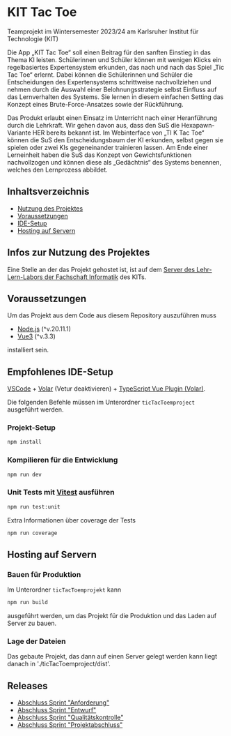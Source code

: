 # KIT Tac Toe

Teamprojekt im Wintersemester 2023/24
am Karlsruher Institut für Technologie (KIT)

Die App „KIT Tac Toe“ soll einen Beitrag für den sanften Einstieg in das Thema KI
leisten. Schülerinnen und Schüler können mit wenigen Klicks ein regelbasiertes Expertensystem
erkunden, das nach und nach das Spiel „Tic Tac Toe“ erlernt. Dabei können
die Schülerinnen und Schüler die Entscheidungen des Expertensystems schrittweise nachvollziehen
und nehmen durch die Auswahl einer Belohnungsstrategie selbst Einfluss auf
das Lernverhalten des Systems. Sie lernen in diesem einfachen Setting das Konzept eines
Brute-Force-Ansatzes sowie der Rückführung.

Das Produkt erlaubt einen Einsatz im Unterricht nach einer Heranführung
durch die Lehrkraft. Wir gehen davon aus, dass den SuS die Hexapawn-Variante
HER bereits bekannt ist. Im Webinterface von „TI K Tac Toe“ können die SuS den Entscheidungsbaum
der KI erkunden, selbst gegen sie spielen oder zwei KIs gegeneinander
trainieren lassen. Am Ende einer Lerneinheit haben die SuS das Konzept von Gewichtsfunktionen
nachvollzogen und können diese als „Gedächtnis“ des Systems benennen, welches
den Lernprozess abbildet.

## Inhaltsverzeichnis

* [Nutzung des Projektes](#infos-zur-nutzung-des-projektes)
* [Voraussetzungen](#voraussetzungen)
* [IDE-Setup](#empfohlenes-ide-setup)
* [Hosting auf Servern](#hosting-auf-servern)

## Infos zur Nutzung des Projektes

Eine Stelle an der das Projekt gehostet ist, ist auf dem [Server des Lehr-Lern-Labors der Fachschaft Informatik](https://files.lehr-lern-labor.info/tictactoe) des KITs.

## Voraussetzungen

Um das Projekt aus dem Code aus diesem Repository auszuführen muss

* [Node.js](https://nodejs.org/en/download) (^v.20.11.1)
* [Vue3](https://vuejs.org/guide/quick-start.html) (^v.3.3)

installiert sein.

## Empfohlenes IDE-Setup

[VSCode](https://code.visualstudio.com/) + [Volar](https://marketplace.visualstudio.com/items?itemName=Vue.volar) (Vetur deaktivieren) + [TypeScript Vue Plugin (Volar)](https://marketplace.visualstudio.com/items?itemName=Vue.vscode-typescript-vue-plugin).

Die folgenden Befehle müssen im Unterordner `ticTacToemproject` ausgeführt werden.

### Projekt-Setup

```sh
npm install
```

### Kompilieren für die Entwicklung

```sh
npm run dev
```

### Unit Tests mit [Vitest](https://vitest.dev/) ausführen

```sh
npm run test:unit
```

Extra Informationen über coverage der Tests

```sh
npm run coverage
```

## Hosting auf Servern

### Bauen für Produktion

Im Unterordner `ticTacToemprojekt` kann

```sh
npm run build
```

ausgeführt werden, um das Projekt für die Produktion und das Laden auf Server zu bauen.

### Lage der Dateien

Das gebaute Projekt, das dann auf einen Server gelegt werden kann liegt danach in './ticTacToemproject/dist'.

## Releases

* [Abschluss Sprint "Anforderung"](https://github.com/idlaviV/ticTacToeamprojekt/releases/tag/v0.1-anforderung)
* [Abschluss Sprint "Entwurf"](https://github.com/idlaviV/ticTacToeamprojekt/releases/tag/v1.0-entwurf)
* [Abschluss Sprint "Qualitätskontrolle"](https://github.com/idlaviV/ticTacToeamprojekt/releases/tag/v2.0-qualitaetskontrolle)
* [Abschluss Sprint "Projektabschluss"](https://github.com/idlaviV/ticTacToeamprojekt/releases/tag/v3.0-projektabschluss)
